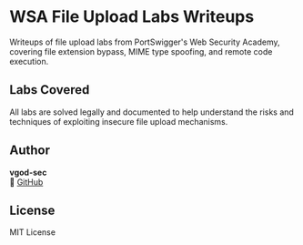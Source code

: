 # WSA File Upload Labs Writeups

Writeups of file upload labs from PortSwigger's Web Security Academy, covering file extension bypass, MIME type spoofing, and remote code execution.

## Labs Covered

All labs are solved legally and documented to help understand the risks and techniques of exploiting insecure file upload mechanisms.


## Author

**vgod-sec**  
🔗 [GitHub](https://github.com/vgod-sec)

## License

MIT License
